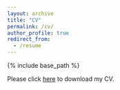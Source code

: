 ```yaml
---
layout: archive
title: "CV"
permalink: /cv/
author_profile: true
redirect_from:
  - /resume
---
```


{% include base_path %}

Please click [here](https://xianliang66.github.io/files/jinzhang-cv.pdf) to download my CV.
